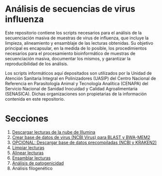 # Análisis de secuencias de virus influenza
Este repositorio contiene los scripts necesarios para el análisis de la secuenciación masiva de muestras de virus de influenza, que incluye la limpieza, alineamiento y ensamblaje de las lecturas obtenidas. Su objetivo principal es encapsular, en la medida de lo posible, los procedimientos necesarios para el procesamiento bioinformático de muestras de secuenciación masiva, documentar los mismos, y garantizar la reproducibilidad de los análisis.  

Los scripts informáticos aquí depositados son utilizados por la Unidad de Atención Sanitaria Integral en Polinizadores (UASIP) del Centro Nacional de Referencia en Parasitología Animal y Tecnología Analítica (CENAPA) del Servicio Nacional de Sanidad Inocuidad y Calidad Agroalimentaria (SENASICA). Dichas organizaciones son propietarias de la información contenida en este repositorio.

# Secciones
1. [Descargar lecturas de la nube de Illumina](https://github.com/Procedimientos-UASIP/analisis_influenza/blob/main/CONTENT/01_descargar_datos_secuenciacion_illumina.md)
2. [Crear base de datos de virus (NCBI Virus) para BLAST y BWA-MEM2](https://github.com/Procedimientos-UASIP/analisis_influenza/blob/main/CONTENT/02_creaci%C3%B3n_base_de_datos.md)
3. [OPCIONAL: Descargar base de datos precompiladas (NCBI y KRAKEN2)](https://github.com/Procedimientos-UASIP/analisis_influenza/blob/main/CONTENT/02-op_descargar_base_de_datos.md)
4. [Limpiar lecturas](https://github.com/Procedimientos-UASIP/analisis_influenza/blob/main/CONTENT/03_limpieza_lecturas.md)
5. [Alinear lecturas](https://github.com/Procedimientos-UASIP/analisis_influenza/blob/main/CONTENT/04_alineamientos.md)
6. [Ensamblar lecturas](https://github.com/Procedimientos-UASIP/analisis_influenza/blob/main/CONTENT/05_ensambles.md)
7. [Análisis de patogenicidad](https://github.com/Procedimientos-UASIP/analisis_influenza/blob/main/CONTENT/06_subtipos_y_patogenicidad.md)
8. Análisis filogenético
